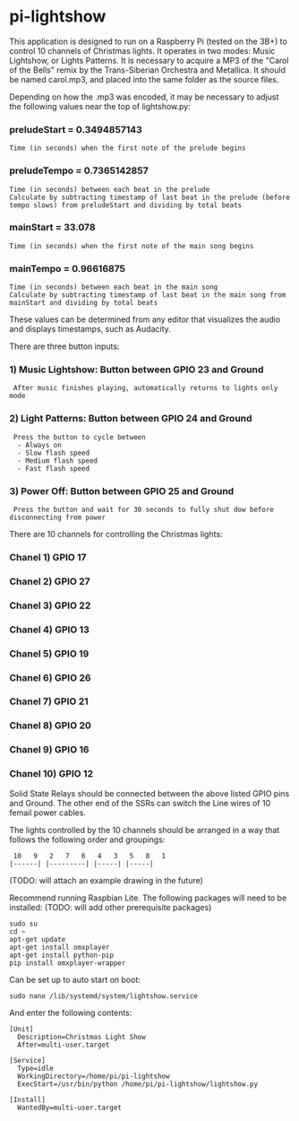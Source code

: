 # pi-lightshow

This application is designed to run on a Raspberry Pi (tested on the 3B+) to control 10 channels of Christmas lights.  It operates in two modes: Music Lightshow, or Lights Patterns.  It is necessary to acquire a MP3 of the "Carol of the Bells" remix by the Trans-Siberian Orchestra and Metallica.  It should be named carol.mp3, and placed into the same folder as the source files.

Depending on how the .mp3 was encoded, it may be necessary to adjust the following values near the top of lightshow.py:

### preludeStart = 0.3494857143
    Time (in seconds) when the first note of the prelude begins
### preludeTempo = 0.7365142857
    Time (in seconds) between each beat in the prelude
    Calculate by subtracting timestamp of last beat in the prelude (before tempo slows) from preludeStart and dividing by total beats
### mainStart = 33.078
    Time (in seconds) when the first note of the main song begins
### mainTempo = 0.96616875
    Time (in seconds) between each beat in the main song
    Calculate by subtracting timestamp of last beat in the main song from mainStart and dividing by total beats

These values can be determined from any editor that visualizes the audio and displays timestamps, such as Audacity.

There are three button inputs:

### 1) Music Lightshow: Button between GPIO 23 and Ground
     After music finishes playing, automatically returns to lights only mode
### 2) Light Patterns: Button between GPIO 24 and Ground
     Press the button to cycle between
      - Always on
      - Slow flash speed
      - Medium flash speed
      - Fast flash speed
### 3) Power Off: Button between GPIO 25 and Ground
     Press the button and wait for 30 seconds to fully shut dow before disconnecting from power

There are 10 channels for controlling the Christmas lights:

### Chanel 1) GPIO 17
### Chanel 2) GPIO 27
### Chanel 3) GPIO 22
### Chanel 4) GPIO 13
### Chanel 5) GPIO 19
### Chanel 6) GPIO 26
### Chanel 7) GPIO 21
### Chanel 8) GPIO 20
### Chanel 9) GPIO 16
### Chanel 10) GPIO 12

Solid State Relays should be connected between the above listed GPIO pins and Ground.  The other end of the SSRs can switch the Line wires of 10 femail power cables.

The lights controlled by the 10 channels should be arranged in a way that follows the following order and groupings:

     10   9   2   7   6   4   3   5   8   1
    |------| |---------| |-----| |-----|

(TODO: will attach an example drawing in the future)

Recommend running Raspbian Lite.  The following packages will need to be installed:
(TODO: will add other prerequisite packages)

    sudo su
    cd ~
    apt-get update
    apt-get install omxplayer
    apt-get install python-pip
    pip install omxplayer-wrapper

Can be set up to auto start on boot:

    sudo nano /lib/systemd/system/lightshow.service

And enter the following contents:

    [Unit]
      Description=Christmas Light Show
      After=multi-user.target
    
    [Service]
      Type=idle
      WorkingDirectory=/home/pi/pi-lightshow
      ExecStart=/usr/bin/python /home/pi/pi-lightshow/lightshow.py
    
    [Install]
      WantedBy=multi-user.target

